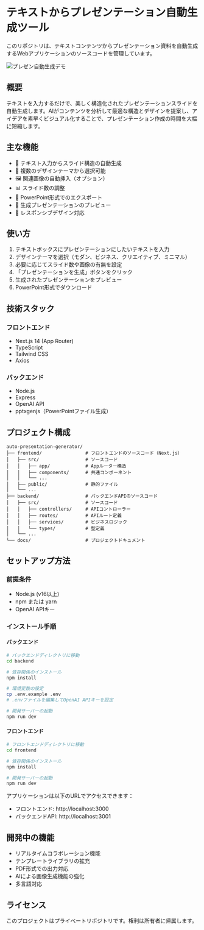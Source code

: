 # テキストからプレゼンテーション自動生成ツール

このリポジトリは、テキストコンテンツからプレゼンテーション資料を自動生成するWebアプリケーションのソースコードを管理しています。

![プレゼン自動生成デモ](https://via.placeholder.com/800x450?text=プレゼン自動生成デモ)

## 概要

テキストを入力するだけで、美しく構造化されたプレゼンテーションスライドを自動生成します。AIがコンテンツを分析して最適な構造とデザインを提案し、アイデアを素早くビジュアル化することで、プレゼンテーション作成の時間を大幅に短縮します。

## 主な機能

- 📝 テキスト入力からスライド構造の自動生成
- 🎨 複数のデザインテーマから選択可能
- 🖼️ 関連画像の自動挿入（オプション）
- 📊 スライド数の調整
- 💾 PowerPoint形式でのエクスポート
- 👀 生成プレゼンテーションのプレビュー
- 📱 レスポンシブデザイン対応

## 使い方

1. テキストボックスにプレゼンテーションにしたいテキストを入力
2. デザインテーマを選択（モダン、ビジネス、クリエイティブ、ミニマル）
3. 必要に応じてスライド数や画像の有無を設定
4. 「プレゼンテーションを生成」ボタンをクリック
5. 生成されたプレゼンテーションをプレビュー
6. PowerPoint形式でダウンロード

## 技術スタック

### フロントエンド
- Next.js 14 (App Router)
- TypeScript
- Tailwind CSS
- Axios

### バックエンド
- Node.js
- Express
- OpenAI API
- pptxgenjs（PowerPointファイル生成）

## プロジェクト構成

```
auto-presentation-generator/
├── frontend/                # フロントエンドのソースコード（Next.js）
│   ├── src/                 # ソースコード
│   │   ├── app/             # Appルーター構造
│   │   ├── components/      # 共通コンポーネント
│   │   └── ...
│   ├── public/              # 静的ファイル
│   └── ...
├── backend/                 # バックエンドAPIのソースコード
│   ├── src/                 # ソースコード
│   │   ├── controllers/     # APIコントローラー
│   │   ├── routes/          # APIルート定義
│   │   ├── services/        # ビジネスロジック
│   │   └── types/           # 型定義
│   └── ...
└── docs/                    # プロジェクトドキュメント
```

## セットアップ方法

### 前提条件

- Node.js (v16以上)
- npm または yarn
- OpenAI APIキー

### インストール手順

#### バックエンド

```bash
# バックエンドディレクトリに移動
cd backend

# 依存関係のインストール
npm install

# 環境変数の設定
cp .env.example .env
# .envファイルを編集してOpenAI APIキーを設定

# 開発サーバーの起動
npm run dev
```

#### フロントエンド

```bash
# フロントエンドディレクトリに移動
cd frontend

# 依存関係のインストール
npm install

# 開発サーバーの起動
npm run dev
```

アプリケーションは以下のURLでアクセスできます：
- フロントエンド: http://localhost:3000
- バックエンドAPI: http://localhost:3001

## 開発中の機能

- リアルタイムコラボレーション機能
- テンプレートライブラリの拡充
- PDF形式での出力対応
- AIによる画像生成機能の強化
- 多言語対応

## ライセンス

このプロジェクトはプライベートリポジトリです。権利は所有者に帰属します。
